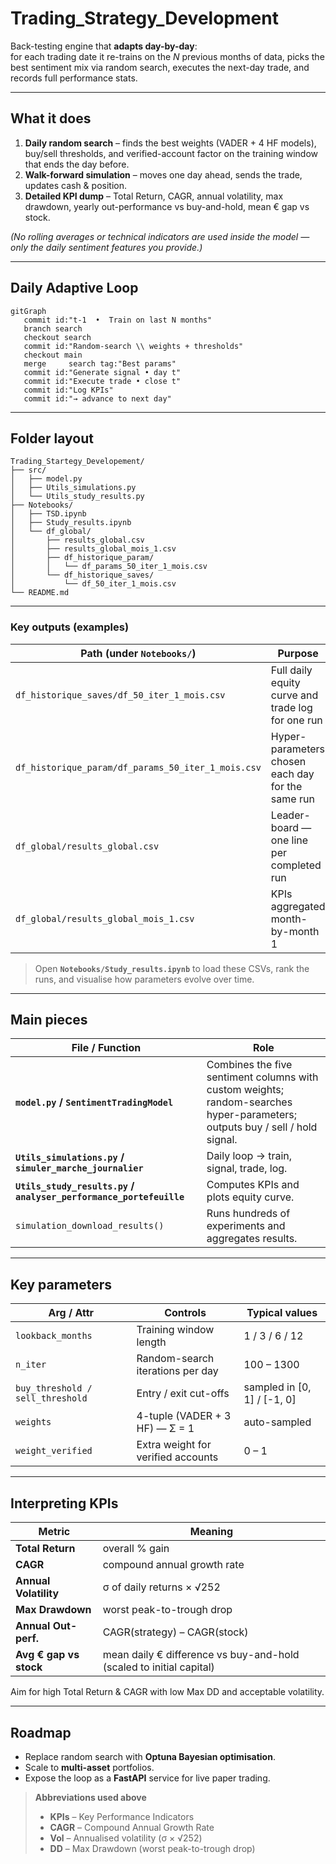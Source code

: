 # Trading_Strategy_Development

Back-testing engine that **adapts day-by-day**:  
for each trading date it re-trains on the *N* previous months of data, picks the best sentiment mix via random search, executes the next-day trade, and records full performance stats.

---

## What it does
1. **Daily random search** – finds the best weights (VADER + 4 HF models), buy/sell thresholds, and verified-account factor on the training window that ends the day before.  
2. **Walk-forward simulation** – moves one day ahead, sends the trade, updates cash & position.  
3. **Detailed KPI dump** – Total Return, CAGR, annual volatility, max drawdown, yearly out-performance vs buy-and-hold, mean € gap vs stock.

*(No rolling averages or technical indicators are used inside the model — only the daily sentiment features you provide.)*

---

## Daily Adaptive Loop

```mermaid
gitGraph
   commit id:"t-1  •  Train on last N months"
   branch search
   checkout search
   commit id:"Random-search \\ weights + thresholds"
   checkout main
   merge     search tag:"Best params"
   commit id:"Generate signal • day t"
   commit id:"Execute trade • close t"
   commit id:"Log KPIs"
   commit id:"→ advance to next day"
```

---

## Folder layout
```
Trading_Startegy_Developement/
├── src/
│   ├── model.py
│   ├── Utils_simulations.py
│   └── Utils_study_results.py
├── Notebooks/
│   ├── TSD.ipynb
│   ├── Study_results.ipynb
│   └── df_global/  
│       ├── results_global.csv
│       ├── results_global_mois_1.csv
│       ├── df_historique_param/
│       │   └── df_params_50_iter_1_mois.csv
│       └── df_historique_saves/
│           └── df_50_iter_1_mois.csv
└── README.md
```

---


### Key outputs (examples)

| Path (under `Notebooks/`)                | Purpose |
|----------------------------------------------------|---------|
| `df_historique_saves/df_50_iter_1_mois.csv`        | Full daily equity curve and trade log for one run |
| `df_historique_param/df_params_50_iter_1_mois.csv` | Hyper-parameters chosen each day for the same run |
| `df_global/results_global.csv`                               | Leader-board — one line per completed run |
| `df_global/results_global_mois_1.csv`                        | KPIs aggregated month-by-month 1 |

> Open **`Notebooks/Study_results.ipynb`** to load these CSVs, rank the runs, and visualise how parameters evolve over time.
---

## Main pieces

| File / Function | Role |
|-----------------|------|
| **`model.py` / `SentimentTradingModel`** | Combines the five sentiment columns with custom weights; random-searches hyper-parameters; outputs buy / sell / hold signal. |
| **`Utils_simulations.py` / `simuler_marche_journalier`** | Daily loop → train, signal, trade, log. |
| **`Utils_study_results.py` / `analyser_performance_portefeuille`** | Computes KPIs and plots equity curve. |
| `simulation_download_results()` | Runs hundreds of experiments and aggregates results. |

---

## Key parameters

| Arg / Attr | Controls | Typical values |
|------------|----------|----------------|
| `lookback_months` | Training window length | 1 / 3 / 6 / 12 |
| `n_iter` | Random-search iterations per day | 100 – 1300 |
| `buy_threshold / sell_threshold` | Entry / exit cut-offs | sampled in [0, 1] / [-1, 0] |
| `weights` | 4-tuple (VADER + 3 HF) — Σ = 1 | auto-sampled |
| `weight_verified` | Extra weight for verified accounts | 0 – 1 |

---

## Interpreting KPIs

| Metric | Meaning |
|--------|---------|
| **Total Return** | overall % gain |
| **CAGR** | compound annual growth rate |
| **Annual Volatility** | σ of daily returns × √252 |
| **Max Drawdown** | worst peak-to-trough drop |
| **Annual Out-perf.** | CAGR(strategy) – CAGR(stock) |
| **Avg € gap vs stock** | mean daily € difference vs buy-and-hold (scaled to initial capital) |

Aim for high Total Return & CAGR with low Max DD and acceptable volatility.

---

## Roadmap

* Replace random search with **Optuna Bayesian optimisation**.  
* Scale to **multi-asset** portfolios.  
* Expose the loop as a **FastAPI** service for live paper trading.

> **Abbreviations used above**
> * **KPIs** – Key Performance Indicators  
> * **CAGR** – Compound Annual Growth Rate  
> * **Vol** – Annualised volatility (σ × √252)  
> * **DD** – Max Drawdown (worst peak-to-trough drop)

